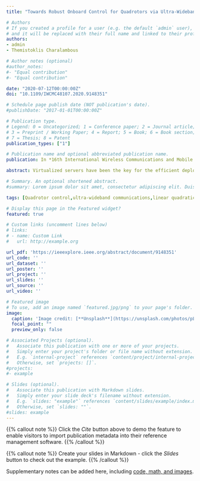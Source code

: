 ```yaml
---
title: "Towards Robust Onboard Control for Quadrotors via Ultra-Wideband-based Localization"

# Authors
# If you created a profile for a user (e.g. the default `admin` user), write the username (folder name) here 
# and it will be replaced with their full name and linked to their profile.
authors:
- admin
- Themistoklis Charalambous

# Author notes (optional)
#author_notes:
#- "Equal contribution"
#- "Equal contribution"

date: "2020-07-12T00:00:00Z"
doi: "10.1109/IWCMC48107.2020.9148351"

# Schedule page publish date (NOT publication's date).
#publishDate: "2017-01-01T00:00:00Z"

# Publication type.
# Legend: 0 = Uncategorized; 1 = Conference paper; 2 = Journal article;
# 3 = Preprint / Working Paper; 4 = Report; 5 = Book; 6 = Book section;
# 7 = Thesis; 8 = Patent
publication_types: ["1"]

# Publication name and optional abbreviated publication name.
publication: In *16th International Wireless Communications and Mobile Computing (IWCMC)*

abstract: Virtualized servers have been the key for the efficient deployment of cloud applications. As the application demand increases, it is important to dynamically adjust the CPU allocation of each component in order to save resources for other applications and keep performance high, e.g., the client mean response time (mRT) should be kept below a Quality of Service (QoS) target. In this work, a new form of Kalman filter, called the Maximum Correntropy Criterion Kalman Filter (MCC-KF), has been used in order to predict, and hence, adjust the CPU allocations of each component while the RUBiS auction site workload changes randomly as the number of clients varies. MCC-KF has shown high performance when the noise is non-Gaussian, as it is the case in the CPU usage. Numerical evaluations compare our designed framework with other current state-of-the-art using real-data via the RUBiS benchmark website deployed on a prototype Xen-virtualized cluster.

# Summary. An optional shortened abstract.
#summary: Lorem ipsum dolor sit amet, consectetur adipiscing elit. Duis posuere tellus ac convallis placerat. Proin tincidunt magna sed ex sollicitudin condimentum.

tags: [Quadrotor control,ultra-wideband communications,linear quadratic regulator,maximum correntropy criterion Kalman filter]

# Display this page in the Featured widget?
featured: true

# Custom links (uncomment lines below)
# links:
# - name: Custom Link
#   url: http://example.org

url_pdf: 'https://ieeexplore.ieee.org/abstract/document/9148351'
url_code: ''
url_dataset: ''
url_poster: ''
url_project: ''
url_slides: ''
url_source: ''
url_video: ''

# Featured image
# To use, add an image named `featured.jpg/png` to your page's folder. 
image:
  caption: 'Image credit: [**Unsplash**](https://unsplash.com/photos/pLCdAaMFLTE)'
  focal_point: ""
  preview_only: false

# Associated Projects (optional).
#   Associate this publication with one or more of your projects.
#   Simply enter your project's folder or file name without extension.
#   E.g. `internal-project` references `content/project/internal-project/index.md`.
#   Otherwise, set `projects: []`.
#projects:
#- example

# Slides (optional).
#   Associate this publication with Markdown slides.
#   Simply enter your slide deck's filename without extension.
#   E.g. `slides: "example"` references `content/slides/example/index.md`.
#   Otherwise, set `slides: ""`.
#slides: example
---
```


{{% callout note %}}
Click the *Cite* button above to demo the feature to enable visitors to import publication metadata into their reference management software.
{{% /callout %}}

{{% callout note %}}
Create your slides in Markdown - click the *Slides* button to check out the example.
{{% /callout %}}

Supplementary notes can be added here, including [code, math, and images](https://wowchemy.com/docs/writing-markdown-latex/).
